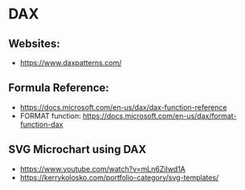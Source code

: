 # DAX

## Websites:
- https://www.daxpatterns.com/

## Formula Reference:
- https://docs.microsoft.com/en-us/dax/dax-function-reference
- FORMAT function: https://docs.microsoft.com/en-us/dax/format-function-dax


## SVG Microchart using DAX
- https://www.youtube.com/watch?v=mLn6ZiIwd1A
- https://kerrykolosko.com/portfolio-category/svg-templates/ 

